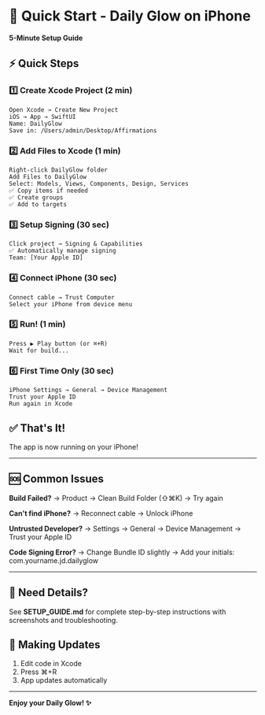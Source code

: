 # 🚀 Quick Start - Daily Glow on iPhone

**5-Minute Setup Guide**

## ⚡️ Quick Steps

### 1️⃣ Create Xcode Project (2 min)
```
Open Xcode → Create New Project
iOS → App → SwiftUI
Name: DailyGlow
Save in: /Users/admin/Desktop/Affirmations
```

### 2️⃣ Add Files to Xcode (1 min)
```
Right-click DailyGlow folder
Add Files to DailyGlow
Select: Models, Views, Components, Design, Services
✅ Copy items if needed
✅ Create groups
✅ Add to targets
```

### 3️⃣ Setup Signing (30 sec)
```
Click project → Signing & Capabilities
✅ Automatically manage signing
Team: [Your Apple ID]
```

### 4️⃣ Connect iPhone (30 sec)
```
Connect cable → Trust Computer
Select your iPhone from device menu
```

### 5️⃣ Run! (1 min)
```
Press ▶️ Play button (or ⌘+R)
Wait for build...
```

### 6️⃣ First Time Only (30 sec)
```
iPhone Settings → General → Device Management
Trust your Apple ID
Run again in Xcode
```

## ✅ That's It!

The app is now running on your iPhone!

---

## 🆘 Common Issues

**Build Failed?**
→ Product → Clean Build Folder (⇧⌘K)
→ Try again

**Can't find iPhone?**
→ Reconnect cable
→ Unlock iPhone

**Untrusted Developer?**
→ Settings → General → Device Management
→ Trust your Apple ID

**Code Signing Error?**
→ Change Bundle ID slightly
→ Add your initials: com.yourname.jd.dailyglow

---

## 📖 Need Details?

See **SETUP_GUIDE.md** for complete step-by-step instructions with screenshots and troubleshooting.

## 🔄 Making Updates

1. Edit code in Xcode
2. Press ⌘+R
3. App updates automatically

---

**Enjoy your Daily Glow! ✨**
